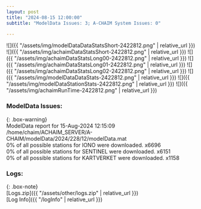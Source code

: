 ```yaml
---
layout: post
title: "2024-08-15 12:00:00"
subtitle: "ModelData Issues: 3; A-CHAIM System Issues: 0"

---
```


![]({{ "/assets/img/modelDataDataStatsShort-2422812.png" | relative_url }})
![]({{ "/assets/img/achaimDataStatsShort-2422812.png" | relative_url }})
![]({{ "/assets/img/achaimDataStatsLong00-2422812.png" | relative_url }})
![]({{ "/assets/img/achaimDataStatsLong01-2422812.png" | relative_url }})
![]({{ "/assets/img/achaimDataStatsLong02-2422812.png" | relative_url }})
![]({{ "/assets/img/modelDataDataStats-2422812.png" | relative_url }})
![]({{ "/assets/img/modelDataStationStats-2422812.png" | relative_url }})
![]({{ "/assets/img/achaimRunTime-2422812.png" | relative_url }})


### ModelData Issues:  
  
{: .box-warning}  
 ModelData report for 15-Aug-2024 12:15:09   
 /home/chaim/ACHAIM_SERVER/A-CHAIM/modelData/2024/228/12/modelData.mat   
 0% of all possible stations for IONO were downloaded. x6696   
 0% of all possible stations for SENTINEL were downloaded. x6151   
 0% of all possible stations for KARTVERKET were downloaded. x1158   
  


### Logs:  
  
{: .box-note}  
[Logs.zip]({{ "/assets/other/logs.zip" | relative_url }})  
[Log Info]({{ "/logInfo" | relative_url }})  
